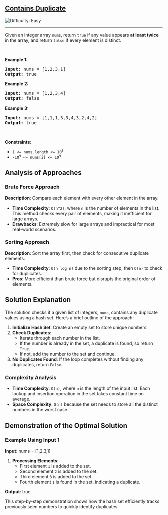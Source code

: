 <h2><a href="https://leetcode.com/problems/contains-duplicate">Contains Duplicate</a></h2> <img src='https://img.shields.io/badge/Difficulty-Easy-brightgreen' alt='Difficulty: Easy' /><hr><p>Given an integer array <code>nums</code>, return <code>true</code> if any value appears <strong>at least twice</strong> in the array, and return <code>false</code> if every element is distinct.</p>

<p>&nbsp;</p>
<p><strong class="example">Example 1:</strong></p>
<pre><strong>Input:</strong> nums = [1,2,3,1]
<strong>Output:</strong> true
</pre><p><strong class="example">Example 2:</strong></p>
<pre><strong>Input:</strong> nums = [1,2,3,4]
<strong>Output:</strong> false
</pre><p><strong class="example">Example 3:</strong></p>
<pre><strong>Input:</strong> nums = [1,1,1,3,3,4,3,2,4,2]
<strong>Output:</strong> true
</pre>
<p>&nbsp;</p>
<p><strong>Constraints:</strong></p>

<ul>
	<li><code>1 &lt;= nums.length &lt;= 10<sup>5</sup></code></li>
	<li><code>-10<sup>9</sup> &lt;= nums[i] &lt;= 10<sup>9</sup></code></li>
</ul>

## Analysis of Approaches

### Brute Force Approach
**Description**: Compare each element with every other element in the array.
- **Time Complexity**: `O(n^2)`, where `n` is the number of elements in the list. This method checks every pair of elements, making it inefficient for large arrays.
- **Drawbacks**: Extremely slow for large arrays and impractical for most real-world scenarios.

### Sorting Approach
**Description**: Sort the array first, then check for consecutive duplicate elements.
- **Time Complexity**: `O(n log n)` due to the sorting step, then `O(n)` to check for duplicates.
- **Pros**: More efficient than brute force but disrupts the original order of elements.

## Solution Explanation

The solution checks if a given list of integers, `nums`, contains any duplicate values using a hash set. Here’s a brief outline of the approach:

1. **Initialize Hash Set**: Create an empty set to store unique numbers.
2. **Check Duplicates**:
    - Iterate through each number in the list.
    - If the number is already in the set, a duplicate is found, so return `True`.
    - If not, add the number to the set and continue.
3. **No Duplicates Found**: If the loop completes without finding any duplicates, return `False`.

### Complexity Analysis

- **Time Complexity**: `O(n)`, where `n` is the length of the input list. Each lookup and insertion operation in the set takes constant time on average.
- **Space Complexity**: `O(n)` because the set needs to store all the distinct numbers in the worst case.

## Demonstration of the Optimal Solution

### Example Using Input 1

**Input**: nums = [1,2,3,1]

1. **Processing Elements**:
   - First element `1` is added to the set.
   - Second element `2` is added to the set.
   - Third element `3` is added to the set.
   - Fourth element `1` is found in the set, indicating a duplicate.

**Output**: true

This step-by-step demonstration shows how the hash set efficiently tracks previously seen numbers to quickly identify duplicates.
